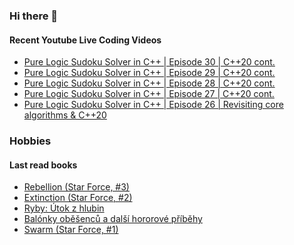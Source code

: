 ### Hi there 👋

#### Recent Youtube Live Coding Videos

<!-- YOUTUBE_LIVE:START -->
- [Pure Logic Sudoku Solver in C++ | Episode 30 | C++20 cont.](https://www.youtube.com/watch?v=mmMSGK9da9o)
- [Pure Logic Sudoku Solver in C++ | Episode 29 | C++20 cont.](https://www.youtube.com/watch?v=42z1t8BwFcQ)
- [Pure Logic Sudoku Solver in C++ | Episode 28 | C++20 cont.](https://www.youtube.com/watch?v=sIlTAofJqI4)
- [Pure Logic Sudoku Solver in C++ | Episode 27 | C++20 cont.](https://www.youtube.com/watch?v=7HCIzoYdcgk)
- [Pure Logic Sudoku Solver in C++ | Episode 26 | Revisiting core algorithms & C++20](https://www.youtube.com/watch?v=VcP9sCdq2UA)
<!-- YOUTUBE_LIVE:END -->

### Hobbies

#### Last read books

<!-- GOODREADS:START -->
- [Rebellion (Star Force, #3)](https://www.goodreads.com/review/show/3476397305?utm_medium=api&utm_source=rss)
- [Extinction (Star Force, #2)](https://www.goodreads.com/review/show/3476396438?utm_medium=api&utm_source=rss)
- [Ryby: Útok z hlubin](https://www.goodreads.com/review/show/3329650629?utm_medium=api&utm_source=rss)
- [Balónky oběšenců a další hororové příběhy](https://www.goodreads.com/review/show/3328812608?utm_medium=api&utm_source=rss)
- [Swarm (Star Force, #1)](https://www.goodreads.com/review/show/3276393283?utm_medium=api&utm_source=rss)
<!-- GOODREADS:END -->

<!--
![My Github stats](https://github-readme-stats.vercel.app/api?username=HappyCerberus&show_icons=true)


![Top Langs](https://github-readme-stats.vercel.app/api/top-langs/?username=HappyCerberus&layout=compact)
-->
<!--
**HappyCerberus/HappyCerberus** is a ✨ _special_ ✨ repository because its `README.md` (this file) appears on your GitHub profile.

Here are some ideas to get you started:

- 🔭 I’m currently working on ...
- 🌱 I’m currently learning ...
- 👯 I’m looking to collaborate on ...
- 🤔 I’m looking for help with ...
- 💬 Ask me about ...
- 📫 How to reach me: ...
- 😄 Pronouns: ...
- ⚡ Fun fact: ...
-->

